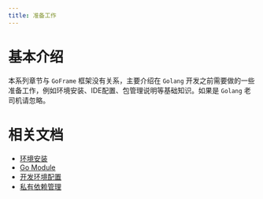 ```yaml
---
title: 准备工作
---
```


# 基本介绍

本系列章节与 `GoFrame` 框架没有关系，主要介绍在 `Golang` 开发之前需要做的一些准备工作，例如环境安装、IDE配置、包管理说明等基础知识。如果是 `Golang` 老司机请忽略。

# 相关文档

- [环境安装](/docs/项目开发/准备工作/环境安装)
- [Go Module](/docs/项目开发/准备工作/Go%20Module)
- [开发环境配置](/docs/项目开发/准备工作/开发环境配置)
- [私有依赖管理](/docs/项目开发/准备工作/私有依赖管理)